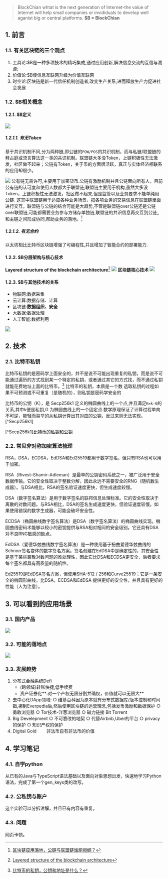> BlockChian whtat is the next generation of Internet-the value of Internet will help small companies or invididuals to develop well aganist big or central platforms.
**$B = BlockChian**
## 1. 前言
### 1.1. 有关区块链的三个观点
1. 工具论:$B是一种多项技术的精巧集成,通过应用创新,解决信息交流的互信与溯源;
2. 价值论:$B使信息互联网升级为价值互联网
3. 时空论:区块链是新一代信任机制创造者,改变生产关系,进而释放生产力促进社会发展
### 1.2. $B相关概念
#### 1.2.1. $B定义
![](_v_images/20210405104443758_4316.png)
##### 1.2.1.1. 有无Token
基于共识机制不同,分为两种链,即公链的`POW/POS`的共识机制，而与私链/联盟链的拜占庭或流言算法这一类的共识机制。联盟链大多没Token，上链积极性无法激发，社区做不起来；公链有Token，关于币的方面很活跃，真正与实体经济相联系的应用却很少。

![](_v_images/20210405111252648_25694.png)
公有链无需许可,主要用于加密货币.公链有激励机制并且公链面向所有人，目前公有链的认可度和使用人数都大于联盟链;联盟链主要用于机构,虽然大多没Token，上链积极性无法激发，社区做不起来,但是监管以及业务要求不能单纯用公链.
这其中联盟链用于适应各种业务场景，把各项业务的交易信息在联盟链里面进行交互。联盟链与公链的结合可能是大趋势,不管是联盟链over公链还是公链over联盟链,可能都需要业务参与方储存单独链,联盟链的共识信息再交互到公链,,和主链之间形成协同,帮助业务的落地。[^应用]

[^应用]:[区块链应用落地，公链与联盟链谁能担纲？](https://www.huxiu.com/article/252152.html)

##### 1.2.1.2. 有无合约
以太坊相比比特币区块链增强了可编程性,并且增加了智能合约的部署能力.
#### 1.2.2. $B分层架构与核心技术
**Layered structure of the blockchain architecture**[^layer]
![](_v_images/20210405105958625_25475.png)
**区块链核心技术**
![](_v_images/20210405110222449_27332.png)
[^layer]: [Layered structure of the blockchain architecture](https://subscription.packtpub.com/book/data/9781789804164/1/ch01lvl1sec06/layered-structure-of-the-blockchain-architecture)

#### 1.2.3. $B与其他技术的关系
- 物联网:数据采集
- 云计算:数据存储、计算
- 区块链:**数据组织、安全**
- 大数据:数据处理
- 人工智能:数据利用

![](_v_images/20210405110924310_12756.png)
## 2. 技术
### 2.1. 比特币私钥
比特币私钥的是密码学上面安全的，并不是说不可能出现重复的私钥，而是说不可能通过遍历的方式找到某一个特定的私钥，或者通过其它的方式找，而不通过私钥就能花费地址上面的比特币。[^私钥]
比特币的私钥，本质是一个数
选取私钥的过程如果不可预测或不可重复（是随机的），则私钥是密码学安全的

比特币的公钥（K），是 Secp256k1 定义的椭圆曲线上的一个点,并且满足`K=k⋅G`的关系,其中k便是私钥,G 为椭圆曲线上的一个固定点.数学原理保证了计算过程单向不可逆，能轻而易举的从私钥计算出其对应的公钥，反过来则无法实现。[^Secp256k1]

[^Secp256k1][比特币的私钥和公钥](https://aaron67.cc/2018/12/23/bitcoin-keys/)
[^私钥]:[比特币的私钥，公钥和地址是什么？](https://www.8btc.com/article/126232)
### 2.2. 常见非对称加密算法梳理
RSA，DSA，ECDSA，EdDSA和Ed25519都用于数字签名，但只有RSA也可以用于加密。

RSA（Rivest–Shamir–Adleman）是最早的公钥密码系统之一，被广泛用于安全数据传输。它的安全性取决于整数分解，因此永远不需要安全的RNG（随机数生成器）。与DSA相比，RSA的签名验证速度更快，但生成速度较慢。

DSA（数字签名算法）是用于数字签名的联邦信息处理标准。它的安全性取决于离散的对数问题。与RSA相比，DSA的签名生成速度更快，但验证速度较慢。如果使用错误的数字生成器，可能会破坏安全性。

ECDSA（椭圆曲线数字签名算法）是DSA（数字签名算法）的椭圆曲线实现。椭圆曲线密码术能够以较小的密钥提供与RSA相对相同的安全级别。它还具有DSA对不良RNG敏感的缺点。

EdDSA（爱德华兹曲线数字签名算法）是一种使用基于扭曲爱德华兹曲线的Schnorr签名变体的数字签名方案。签名创建在EdDSA中是确定性的，其安全性是基于某些离散对数问题的难处理性，因此它比DSA和ECDSA更安全，后者要求每个签名都具有高质量的随机性。

Ed25519是EdDSA签名方案，但使用SHA-512 / 256和Curve25519；它是一条安全的椭圆形曲线，比DSA，ECDSA和EdDSA 提供更好的安全性，并且具有更好的性能（人为注意）。
## 3. 可以看到的应用场景
### 3.1. 国内产品
![](_v_images/20210405111538366_6911.png)
### 3.2. 可能的落地点
![](_v_images/20210405111817426_7179.png)
### 3.3. 发展趋势
1. 分布式金融系统Defi
	- (跨领域)转账快捷,低手续费
	- 资产证券化**:对一个产权无限分割并确权，价值就可以无限大**
2. 去中心化DApp领域:
	○ 维基百科因为原本就有分布式数据库/版本控制和时间戳,挪到Everpedia后,然后使用区块链的运营理念,包括发币激励和数据保护
	○ 勇敢浏览器
	○ Tor技术-洋葱浏览器
	○ 磁力链接 Bit Torrent
3. Big Develepment
	○ 不可篡改的地契
	○ 代替Airbnb,Uber的平台
	○ privacy的保护
	○ 知识产权的保护
4. Digital Gold
　　非法币自有非法币的价值
## 4. 学习笔记
### 4.1. 自学python
从已有的Java与TypeScript语法基础以及面向对象思想出发，快速地学习Python语法，完成了第一个gen_keys类的改写。
### 4.2. 公私钥与账户
这个实验可以分拆讲解，并且已有内容有重复。

### 4.3. 问题
网页卡顿。